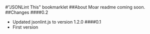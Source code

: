 #"JSONLint This" bookmarklet
##About
Moar readme coming soon. 
##Changes
####0.2
* Updated jsonlint.js to version 1.2.0
####0.1
* First version